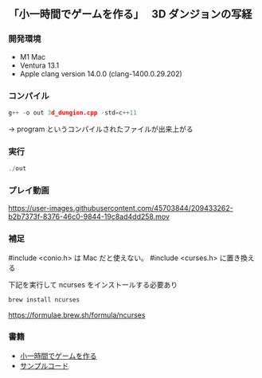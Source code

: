 ## 「小一時間でゲームを作る」　 3D ダンジョンの写経

### 開発環境

- M1 Mac
- Ventura 13.1
- Apple clang version 14.0.0 (clang-1400.0.29.202)

### コンパイル

```C++
g++ -o out 3d_dungion.cpp -std=c++11
```

-> program というコンパイルされたファイルが出来上がる

### 実行

```C++
./out
```

### プレイ動画

https://user-images.githubusercontent.com/45703844/209433262-b2b7373f-8376-46c0-9844-19c8ad4dd258.mov

### 補足

#include <conio.h> は Mac だと使えない。
#include <curses.h> に置き換える

下記を実行して ncurses をインストールする必要あり

```sh
brew install ncurses
```

https://formulae.brew.sh/formula/ncurses

### 書籍

- [小一時間でゲームを作る](https://www.amazon.co.jp/dp/4297127458)
- [サンプルコード](https://gihyo.jp/book/2022/978-4-297-12745-9/support)
